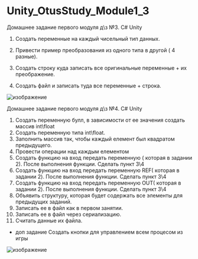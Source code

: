 # Unity_OtusStudy_Module1_3
Домашнее задание первого модуля д\з №3.  C# Unity

1. Создать переменные на каждый чисельный тип данных.

2. Привести пример преобразования из одного типа в другой ( 4 разные).

3. Создать строку куда записать все оригинальные переменные + их преображение.

4. Создать файл и записать туда все переменные + строка.

![изображение](https://user-images.githubusercontent.com/79563332/151041584-e6df830a-df15-431f-b2cc-8553e57075cc.png)

Домашнее задание первого модуля д\з №4.  C# Unity

1. Создать переменную булл, в зависимости от ее значения создать массив int\float
2. Создать переменную типа int\float.
3. Заполнить массив так, чтобы каждый елемент был квадратом предыдущего.
4. Провести операции над каждым елементом
5. Создать функцию на вход передать переменную ( которая в задании 2). После выполнения функции. Сделать пункт 3\4
6. Создать функцию на вход передать переменную REF(  которая в задании 2). После выполнения функции. Сделать пункт 3\4
7. Создать функцию на вход передать переменную OUT( которая в задании 2). После выполнения функции. Сделать пункт 3\4
8. Объявить структуру, которая будет содержать все элементы для предыдущих заданий.
9. Записать ее в файл как в первом занятии.
10. Записать ее в файл через сериализацию.
11. Считать данные их файла.
* доп задание
Создать кнопки для управлением всем процесом из игры

![изображение](https://user-images.githubusercontent.com/79563332/151041411-300aa62d-9521-4a94-aa41-f6980c179c56.png)
